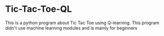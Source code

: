 # Tic-Tac-Toe-QL
This is a python program about Tic Tac Toe using Q-learning. This program didn't use machine learning modules and is mainly for beginners
